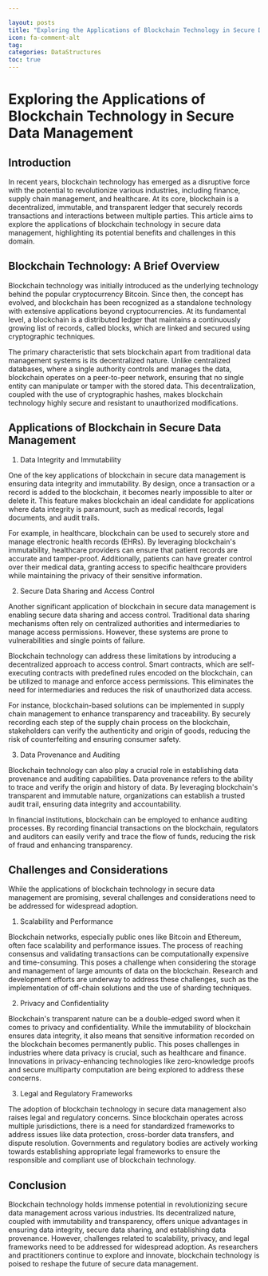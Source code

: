 ```yaml
---

layout: posts
title: "Exploring the Applications of Blockchain Technology in Secure Data Management"
icon: fa-comment-alt
tag:      
categories: DataStructures
toc: true
---
```




# Exploring the Applications of Blockchain Technology in Secure Data Management

## Introduction

In recent years, blockchain technology has emerged as a disruptive force with the potential to revolutionize various industries, including finance, supply chain management, and healthcare. At its core, blockchain is a decentralized, immutable, and transparent ledger that securely records transactions and interactions between multiple parties. This article aims to explore the applications of blockchain technology in secure data management, highlighting its potential benefits and challenges in this domain.

## Blockchain Technology: A Brief Overview

Blockchain technology was initially introduced as the underlying technology behind the popular cryptocurrency Bitcoin. Since then, the concept has evolved, and blockchain has been recognized as a standalone technology with extensive applications beyond cryptocurrencies. At its fundamental level, a blockchain is a distributed ledger that maintains a continuously growing list of records, called blocks, which are linked and secured using cryptographic techniques.

The primary characteristic that sets blockchain apart from traditional data management systems is its decentralized nature. Unlike centralized databases, where a single authority controls and manages the data, blockchain operates on a peer-to-peer network, ensuring that no single entity can manipulate or tamper with the stored data. This decentralization, coupled with the use of cryptographic hashes, makes blockchain technology highly secure and resistant to unauthorized modifications.

## Applications of Blockchain in Secure Data Management

1. Data Integrity and Immutability

One of the key applications of blockchain in secure data management is ensuring data integrity and immutability. By design, once a transaction or a record is added to the blockchain, it becomes nearly impossible to alter or delete it. This feature makes blockchain an ideal candidate for applications where data integrity is paramount, such as medical records, legal documents, and audit trails.

For example, in healthcare, blockchain can be used to securely store and manage electronic health records (EHRs). By leveraging blockchain's immutability, healthcare providers can ensure that patient records are accurate and tamper-proof. Additionally, patients can have greater control over their medical data, granting access to specific healthcare providers while maintaining the privacy of their sensitive information.

2. Secure Data Sharing and Access Control

Another significant application of blockchain in secure data management is enabling secure data sharing and access control. Traditional data sharing mechanisms often rely on centralized authorities and intermediaries to manage access permissions. However, these systems are prone to vulnerabilities and single points of failure.

Blockchain technology can address these limitations by introducing a decentralized approach to access control. Smart contracts, which are self-executing contracts with predefined rules encoded on the blockchain, can be utilized to manage and enforce access permissions. This eliminates the need for intermediaries and reduces the risk of unauthorized data access.

For instance, blockchain-based solutions can be implemented in supply chain management to enhance transparency and traceability. By securely recording each step of the supply chain process on the blockchain, stakeholders can verify the authenticity and origin of goods, reducing the risk of counterfeiting and ensuring consumer safety.

3. Data Provenance and Auditing

Blockchain technology can also play a crucial role in establishing data provenance and auditing capabilities. Data provenance refers to the ability to trace and verify the origin and history of data. By leveraging blockchain's transparent and immutable nature, organizations can establish a trusted audit trail, ensuring data integrity and accountability.

In financial institutions, blockchain can be employed to enhance auditing processes. By recording financial transactions on the blockchain, regulators and auditors can easily verify and trace the flow of funds, reducing the risk of fraud and enhancing transparency.

## Challenges and Considerations

While the applications of blockchain technology in secure data management are promising, several challenges and considerations need to be addressed for widespread adoption.

1. Scalability and Performance

Blockchain networks, especially public ones like Bitcoin and Ethereum, often face scalability and performance issues. The process of reaching consensus and validating transactions can be computationally expensive and time-consuming. This poses a challenge when considering the storage and management of large amounts of data on the blockchain. Research and development efforts are underway to address these challenges, such as the implementation of off-chain solutions and the use of sharding techniques.

2. Privacy and Confidentiality

Blockchain's transparent nature can be a double-edged sword when it comes to privacy and confidentiality. While the immutability of blockchain ensures data integrity, it also means that sensitive information recorded on the blockchain becomes permanently public. This poses challenges in industries where data privacy is crucial, such as healthcare and finance. Innovations in privacy-enhancing technologies like zero-knowledge proofs and secure multiparty computation are being explored to address these concerns.

3. Legal and Regulatory Frameworks

The adoption of blockchain technology in secure data management also raises legal and regulatory concerns. Since blockchain operates across multiple jurisdictions, there is a need for standardized frameworks to address issues like data protection, cross-border data transfers, and dispute resolution. Governments and regulatory bodies are actively working towards establishing appropriate legal frameworks to ensure the responsible and compliant use of blockchain technology.

## Conclusion

Blockchain technology holds immense potential in revolutionizing secure data management across various industries. Its decentralized nature, coupled with immutability and transparency, offers unique advantages in ensuring data integrity, secure data sharing, and establishing data provenance. However, challenges related to scalability, privacy, and legal frameworks need to be addressed for widespread adoption. As researchers and practitioners continue to explore and innovate, blockchain technology is poised to reshape the future of secure data management.